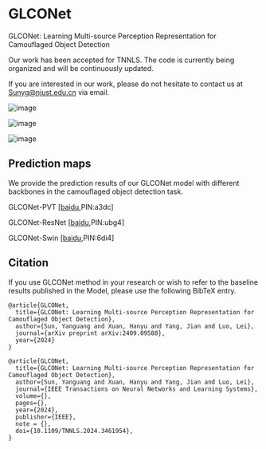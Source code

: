 # GLCONet
GLCONet: Learning Multi-source Perception Representation for Camouflaged Object Detection 

Our work has been accepted for TNNLS. The code is currently being organized and will be continuously updated.

If you are interested in our work, please do not hesitate to contact us at Sunyg@njust.edu.cn via email.


![image](https://github.com/CSYSI/GLCONet/assets/171759588/d082c496-10d7-44a4-9f14-6277254f9194)

![image](https://github.com/CSYSI/GLCONet/assets/171759588/feff5428-3114-4e67-bced-c7f2eac04326)

![image](https://github.com/user-attachments/assets/a13d8ec9-07cf-473c-be16-e9657fef1654)


## Prediction maps

We provide the prediction results of our GLCONet model with different backbones in the camouflaged object detection task.

GLCONet-PVT [[baidu](https://pan.baidu.com/s/1IsiX9mobYGILbDnbIokQHw),PIN:a3dc] 

GLCONet-ResNet [[baidu](https://pan.baidu.com/s/1vewjXA4LFTq8wvm4zUpRLA),PIN:ubg4] 

GLCONet-Swin [[baidu](https://pan.baidu.com/s/1s-JqG7ITBcGUyergtnn3Og),PIN:6di4] 



## Citation

If you use GLCONet method in your research or wish to refer to the baseline results published in the Model, please use the following BibTeX entry.

```
@article{GLCONet,
  title={GLCONet: Learning Multi-source Perception Representation for Camouflaged Object Detection},
  author={Sun, Yanguang and Xuan, Hanyu and Yang, Jian and Luo, Lei},
  journal={arXiv preprint arXiv:2409.09588},
  year={2024}
}
```
```
@article{GLCONet,
  title={GLCONet: Learning Multi-source Perception Representation for Camouflaged Object Detection},
  author={Sun, Yanguang and Xuan, Hanyu and Yang, Jian and Luo, Lei},
  journal={IEEE Transactions on Neural Networks and Learning Systems},
  volume={}, 
  pages={}, 
  year={2024}, 
  publisher={IEEE}, 
  note = {},
  doi={10.1109/TNNLS.2024.3461954},
}
```








